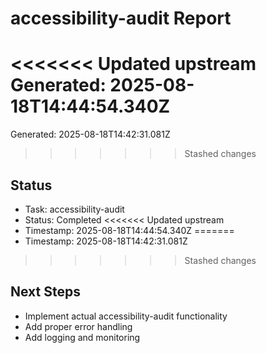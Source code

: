 # accessibility-audit Report

<<<<<<< Updated upstream
Generated: 2025-08-18T14:44:54.340Z
=======
Generated: 2025-08-18T14:42:31.081Z
>>>>>>> Stashed changes

## Status
- Task: accessibility-audit
- Status: Completed
<<<<<<< Updated upstream
- Timestamp: 2025-08-18T14:44:54.340Z
=======
- Timestamp: 2025-08-18T14:42:31.081Z
>>>>>>> Stashed changes

## Next Steps
- Implement actual accessibility-audit functionality
- Add proper error handling
- Add logging and monitoring
